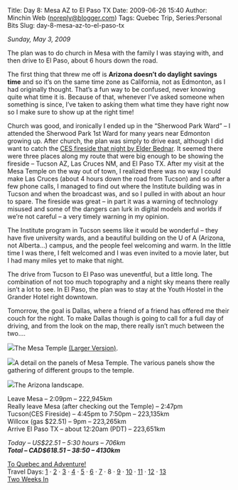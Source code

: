 Title: Day 8: Mesa AZ to El Paso TX
Date: 2009-06-26 15:40
Author: Minchin Web (noreply@blogger.com)
Tags: Quebec Trip, Series:Personal Bits
Slug: day-8-mesa-az-to-el-paso-tx

*Sunday, May 3, 2009*

The plan was to do church in Mesa with the family I was staying with,
and then drive to El Paso, about 6 hours down the road.

The first thing that threw me off is **Arizona doesn’t do daylight
savings time** and so it’s on the same time zone as California, not as
Edmonton, as I had originally thought. That’s a fun way to be confused,
never knowing quite what time it is. Because of that, whenever I’ve
asked someone when something is since, I’ve taken to asking them what
time they have right now so I make sure to show up at the right time!

Church was good, and ironically I ended up in the “Sherwood Park Ward” –
I attended the Sherwood Park 1st Ward for many years near Edmonton
growing up. After church, the plan was simply to drive east, although I
did want to catch the [CES fireside that night by Elder
Bednar](http://lds.org/broadcast/ces/0,7341,538,00.html). It seemed
there were three places along my route that were big enough to be
showing the fireside – Tucson AZ, Las Cruces NM, and El Paso TX. After
my visit at the Mesa Temple on the way out of town, I realized there was
no way I could make Las Cruces (about 4 hours down the road from Tucson)
and so after a few phone calls, I managed to find out where the
Institute building was in Tucson and when the broadcast was, and so I
pulled in with about an hour to spare. The fireside was great – in part
it was a warning of technology misused and some of the dangers can lurk
in digital models and worlds if we’re not careful – a very timely
warning in my opinion.

The Institute program in Tucson seems like it would be wonderful – they
have five university wards, and a beautiful building on the U of A
(Arizona, not Alberta...) campus, and the people feel welcoming and
warm. In the little time I was there, I felt welcomed and I was even
invited to a movie later, but I had many miles yet to make that night.

The drive from Tucson to El Paso was uneventful, but a little long. The
combination of not too much topography and a night sky means there
really isn’t a lot to see. In El Paso, the plan was to stay at the Youth
Hostel in the Grander Hotel right downtown.

Tomorrow, the goal is Dallas, where a friend of a friend has offered me
their couch for the night. To make Dallas though is going to call for a
full day of driving, and from the look on the map, there really isn’t
much between the two....

![](http://2.bp.blogspot.com/_fWUoqQ2t4Js/Sgb5l7lqYHI/AAAAAAAAA6E/ZTlI4AyaKvA/s400/IMG_7264.jpg)The
Mesa Temple [(Larger
Version)](http://3.bp.blogspot.com/_fWUoqQ2t4Js/Sgb5lpr0RTI/AAAAAAAAA58/xC8R8uTZ8Ec/s1600-h/IMG_7264_1600.jpg).

![](http://1.bp.blogspot.com/_fWUoqQ2t4Js/Sgb5mI0M_XI/AAAAAAAAA6M/EP5kM0I7o2U/s400/IMG_7262.jpg)A
detail on the panels of Mesa Temple. The various panels show the
gathering of different groups to the temple.

![](http://2.bp.blogspot.com/_fWUoqQ2t4Js/Sgb5lrffzGI/AAAAAAAAA50/X0uiePPuVAc/s400/IMG_7267.jpg)The
Arizona landscape.

Leave Mesa – 2:09pm – 222,945km\
Really leave Mesa (after checking out the Temple) – 2:47pm\
Tucson(CES Fireside) – 4:45pm to 7:50pm – 223,135km\
Willcox (gas \$22.51) – 9pm – 223,265km\
Arrive El Paso TX – about 12:20am (PDT) – 223,651km

*Today – US\$22.51 – 5:30 hours – 706km*\
***Total – CAD\$618.51 – 38:50 – 4130km***

[To Quebec and
Adventure!](http://blog.minchin.ca/2009/04/to-quebec-and-adventure.html)\
Travel Days:
[1](http://blog.minchin.ca/2009/05/day-1-edmonton-to-cardston.html) ·
[2](http://blog.minchin.ca/2009/05/day-2-cardston-ab-to-provo-ut.html) ·
[3](http://blog.minchin.ca/2009/05/day-3-provo-ut.html) ·
[4](http://blog.minchin.ca/2009/05/day-4-provo-ut-to-las-vegas-nv.html)
·
[5](http://blog.minchin.ca/2009/05/day-5-las-vegas-nv-to-san-diego-ca.html)
· [6](http://blog.minchin.ca/2009/05/day-6-san-diego-ca.html) ·
[7](http://blog.minchin.ca/2009/05/day-7-san-deigo-ca-to-mesa-az.html) ·
8 · [9](http://blog.minchin.ca/2009/05/day-9-el-paso-to-dallas-tx.html)
·
[10](http://blog.minchin.ca/2009/05/day-10-dallas-tx-to-texarkana-ar.html)
·
[11](http://blog.minchin.ca/2009/06/day-11-texarkana-ak-to-nashville-tn.html)
·
[12](http://blog.minchin.ca/2009/06/day-12-nashville-tn-to-erie-pa.html)
·
[13](http://blog.minchin.ca/2009/06/day-13-erie-pa-to-montreal-qc.html)\
[Two Weeks
In](http://blog.minchin.ca/2009/06/two-weeks-in-life-in-quebec.html)

</p>

